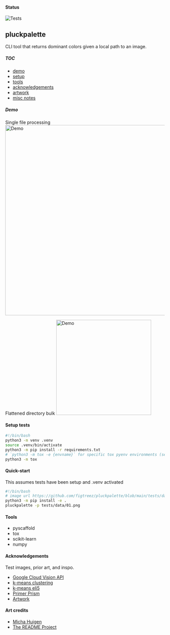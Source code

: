#### Status

![Tests](https://github.com/figtreez/pluck-palette/actions/workflows/tests.yml/badge.svg)

## pluckpalette

CLI tool that returns dominant colors given a local path to an image.

##### TOC

- [demo](#demo)
- [setup](#setup)
- [tools](#tools)
- [acknowledgements](#acknowledgements)
- [artwork](#artwork)
- [misc notes](#misc-notes)

##### Demo

Single file processing
<img alt="Demo" src="https://github.com/fgtrzah/pluck-palette/blob/main/tests/data/demo2.gif?raw=true" width="600" />

Flattened directory bulk
<img alt="Demo" src="https://github.com/fgtrzah/pluck-palette/blob/main/tests/data/demoz.gif?raw=true" width="300" />

#### Setup tests

```bash
#!/bin/bash
python3 -m venv .venv
source .venv/bin/activate
python3 -m pip install -r requirements.txt
# `python3 -m tox -e {envname}` for specific tox pyenv environments (see tox.ini)
python3 -m tox
```

#### Quick-start

This assumes tests have been setup and .venv activated

```bash
#!/bin/bash
# image url https://github.com/figtreez/pluckpalette/blob/main/tests/data/02.png
python3 -m pip install -e .
pluckpalette -p tests/data/01.png
```

#### Tools

- pyscaffold
- tox
- scikit-learn
- numpy

#### Acknowledgements

Test images, prior art, and inspo.

- [Google Cloud Vision API](https://cloud.google.com/vision#section-2)
- [k-means clustering](https://en.wikipedia.org/wiki/K-means_clustering)
- [k-means eli5](https://www.youtube.com/watch?v=IuRb3y8qKX4)
- [Primer Prism](https://primer.style/prism/)
- [Artwork](#artwork)

#### Art credits

- [Micha Huigen](https://www.michahuigen.com/)
- [The README Project](https://github.com/readme)
